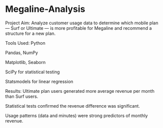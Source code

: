 # Megaline-Analysis

Project Aim:
Analyze customer usage data to determine which mobile plan — Surf or Ultimate — is more profitable for Megaline and recommend a structure for a new plan.

Tools Used:
Python

Pandas, NumPy

Matplotlib, Seaborn

SciPy for statistical testing

Statsmodels for linear regression

Results:
Ultimate plan users generated more average revenue per month than Surf users.

Statistical tests confirmed the revenue difference was significant.

Usage patterns (data and minutes) were strong predictors of monthly revenue.
